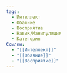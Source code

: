 ```yaml
---
tags:
  - Интеллект
  - Обаяние
  - Восприятие
  - Навык/Манипуляция
  - Категория
Ссылки:
  - "[[Интеллект]]"
  - "[[Обаяние]]"
  - "[[Восприятие]]"
---
```


